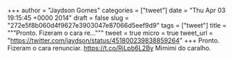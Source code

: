 
+++
author = "Jaydson Gomes"
categories = ["tweet"]
date = "Thu Apr 03 19:15:45 +0000 2014"
draft = false
slug = "272e5f8b060d4f9627e3903047e87066d5eef9d9"
tags = ["tweet"]
title = """Pronto. Fizeram o cara re..."""
tweet = true
micro = true
tweet_url = "https://twitter.com/jaydson/status/451800239838859264"
+++
Pronto. Fizeram o cara renunciar. https://t.co/RjLpb6L2By Mimimi do caralho.
